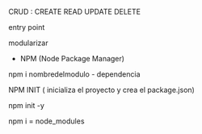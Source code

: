 CRUD :
CREATE
READ
UPDATE
DELETE

entry point 

modularizar

* NPM (Node Package Manager)

npm i nombredelmodulo - dependencia


NPM INIT ( inicializa el proyecto y crea el package.json)

npm init -y


npm i = node_modules
